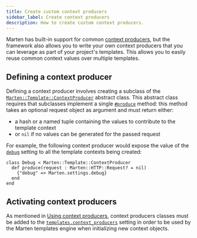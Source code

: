 ```yaml
---
title: Create custom context producers
sidebar_label: Create context producers
description: How to create custom context producers.
---
```


Marten has built-in support for common [context producers](../reference/context-producers), but the framework also allows you to write your own context producers that you can leverage as part of your project's templates. This allows you to easily reuse common context values over multiple templates.

## Defining a context producer

Defining a context producer involves creating a subclass of the [`Marten::Template::ContextProducer`](pathname:///api/0.1/Marten/Template/ContextProducer.html) abstract class. This abstract class requires that subclasses implement a single [`#produce`](pathname:///api/0.1/Marten/Template/ContextProducer.html#produce(request%3AHTTP%3A%3ARequest%3F%3Dnil)-instance-method) method: this method takes an optional request object as argument and must return either:

* a hash or a named tuple containing the values to contribute to the template context
* or `nil` if no values can be generated for the passed request

For example, the following context producer would expose the value of the [`debug`](../../development/reference/settings#debug) setting to all the template contexts being created:

```crystal
class Debug < Marten::Template::ContextProducer
  def produce(request : Marten::HTTP::Request? = nil)
    {"debug" => Marten.settings.debug}
  end
end
```

## Activating context producers

As mentioned in [Using context producers](../introduction#using-context-producers), context producers classes must be added to the [`templates.context_producers`](../../development/reference/settings#contextproducers) setting in order to be used by the Marten templates engine when initializing new context objects.
